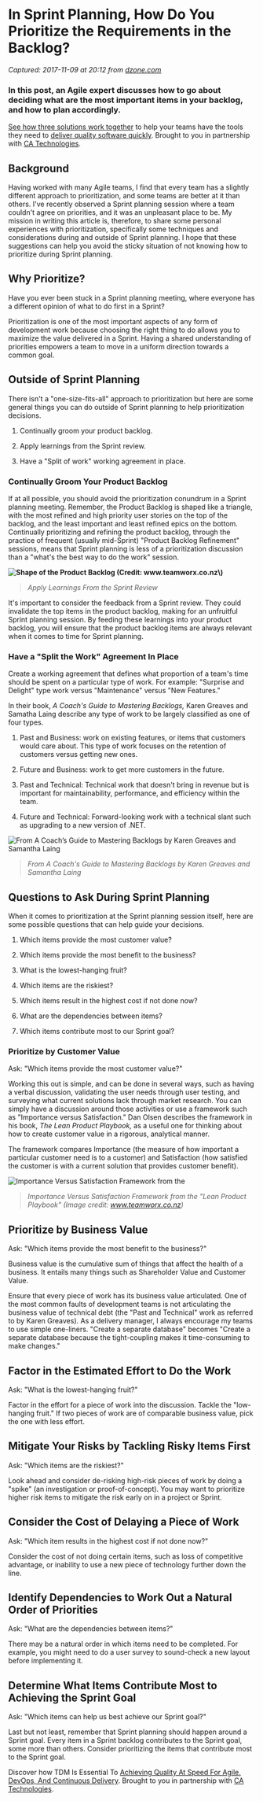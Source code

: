 # In Sprint Planning, How Do You Prioritize the Requirements in the Backlog?

_Captured: 2017-11-09 at 20:12 from [dzone.com](https://dzone.com/articles/in-sprint-planning-how-do-you-prioritize-the-requi?edition=334857&utm_source=Daily%20Digest&utm_medium=email&utm_campaign=Daily%20Digest%202017-11-09)_

### In this post, an Agile expert discusses how to go about deciding what are the most important items in your backlog, and how to plan accordingly.

[See how three solutions work together](https://dzone.com/go?i=204124&u=https%3A%2F%2Fad.doubleclick.net%2Fddm%2Ftrackclk%2FN6040.130331DZONE%2FB11226848.150413346%3Bdc_trk_aid%3D321098505%3Bdc_trk_cid%3D81553809%3Bdc_lat%3D%3Bdc_rdid%3D%3Btag_for_child_directed_treatment%3D) to help your teams have the tools they need to [deliver quality software quickly](https://dzone.com/go?i=204124&u=https%3A%2F%2Fad.doubleclick.net%2Fddm%2Ftrackclk%2FN6040.130331DZONE%2FB11226848.150123399%3Bdc_trk_aid%3D321096583%3Bdc_trk_cid%3D81552442%3Bdc_lat%3D%3Bdc_rdid%3D%3Btag_for_child_directed_treatment%3D). Brought to you in partnership with [CA Technologies](https://dzone.com/go?i=204124&u=https%3A%2F%2Fad.doubleclick.net%2Fddm%2Ftrackclk%2FN6040.130331DZONE%2FB11226848.150413346%3Bdc_trk_aid%3D321098505%3Bdc_trk_cid%3D81553809%3Bdc_lat%3D%3Bdc_rdid%3D%3Btag_for_child_directed_treatment%3D).

## Background

Having worked with many Agile teams, I find that every team has a slightly different approach to prioritization, and some teams are better at it than others. I've recently observed a Sprint planning session where a team couldn't agree on priorities, and it was an unpleasant place to be. My mission in writing this article is, therefore, to share some personal experiences with prioritization, specifically some techniques and considerations during and outside of Sprint planning. I hope that these suggestions can help you avoid the sticky situation of not knowing how to prioritize during Sprint planning.

## Why Prioritize?

Have you ever been stuck in a Sprint planning meeting, where everyone has a different opinion of what to do first in a Sprint?

Prioritization is one of the most important aspects of any form of development work because choosing the right thing to do allows you to maximize the value delivered in a Sprint. Having a shared understanding of priorities empowers a team to move in a uniform direction towards a common goal.

## Outside of Sprint Planning

There isn't a "one-size-fits-all" approach to prioritization but here are some general things you can do outside of Sprint planning to help prioritization decisions.

  1. Continually groom your product backlog.

  2. Apply learnings from the Sprint review.

  3. Have a "Split of work" working agreement in place.

### Continually Groom Your Product Backlog

If at all possible, you should avoid the prioritization conundrum in a Sprint planning meeting. Remember, the Product Backlog is shaped like a triangle, with the most refined and high priority user stories on the top of the backlog, and the least important and least refined epics on the bottom. Continually prioritizing and refining the product backlog, through the practice of frequent (usually mid-Sprint) "Product Backlog Refinement" sessions, means that Sprint planning is less of a prioritization discussion than a "what's the best way to do the work" session.

**![Shape of the Product Backlog \(Credit: www.teamworx.co.nz\)](https://lh3.googleusercontent.com/K9n8zF7_Jk5ropMmgYyv-dtBun8kl_RxMCDE9RUupWMzKyj9gQCrdmGS-FV2bZAxKtSFQz6b01we-A4EgqI3SPdTIdWCelwhUy-WRlwtDUmh2TL2SE3zl1yQ_l6bxO9UPnO2yNUU)**

> _Apply Learnings From the Sprint Review_

It's important to consider the feedback from a Sprint review. They could invalidate the top items in the product backlog, making for an unfruitful Sprint planning session. By feeding these learnings into your product backlog, you will ensure that the product backlog items are always relevant when it comes to time for Sprint planning.

### **Have a "Split the Work" Agreement In Place**

Create a working agreement that defines what proportion of a team's time should be spent on a particular type of work. For example: "Surprise and Delight" type work versus "Maintenance" versus "New Features."

In their book, _A Coach's Guide to Mastering Backlogs,_ Karen Greaves and Samatha Laing describe any type of work to be largely classified as one of four types.

  1. Past and Business: work on existing features, or items that customers would care about. This type of work focuses on the retention of customers versus getting new ones.

  2. Future and Business: work to get more customers in the future.

  3. Past and Technical: Technical work that doesn't bring in revenue but is important for maintainability, performance, and efficiency within the team.

  4. Future and Technical: Forward-looking work with a technical slant such as upgrading to a new version of .NET.

![From A Coach’s Guide to Mastering Backlogs by Karen Greaves and Samantha Laing](https://lh5.googleusercontent.com/8x_AYO460jS4j7O7mku1ONbRVWDr5BEwMmFkkwN5k4mQASwGP271jGmZ42oTF4B_zs87XGPaIXq0gXL5F9zr-xTD5UnfVo-cDtZ16fgfXduu8GSDMlDVfniEH_ys4DkqwCdLgbCQ)

> _From A Coach's Guide to Mastering Backlogs by Karen Greaves and Samantha Laing_

## Questions to Ask During Sprint Planning

When it comes to prioritization at the Sprint planning session itself, here are some possible questions that can help guide your decisions.

  1. Which items provide the most customer value?

  2. Which items provide the most benefit to the business?

  3. What is the lowest-hanging fruit?

  4. Which items are the riskiest?

  5. Which items result in the highest cost if not done now?

  6. What are the dependencies between items?

  7. Which items contribute most to our Sprint goal?

### Prioritize by Customer Value

Ask: "Which items provide the most customer value?"

Working this out is simple, and can be done in several ways, such as having a verbal discussion, validating the user needs through user testing, and surveying what current solutions lack through market research. You can simply have a discussion around those activities or use a framework such as "Importance versus Satisfaction." Dan Olsen describes the framework in his book, _The Lean Product Playbook,_ as a useful one for thinking about how to create customer value in a rigorous, analytical manner.

The framework compares Importance (the measure of how important a particular customer need is to a customer) and Satisfaction (how satisfied the customer is with a current solution that provides customer benefit).

![Importance Versus Satisfaction Framework from the ](https://lh3.googleusercontent.com/vK9zUDbNEQWaRC-Ne005vToFXJZ-AvQqlcReRgkl0lxQO_SDHTzDFs7pXMWJb3ogKlT5icm8hJmFvftyzpL3Z9_bLQnWiiXr4PuftWrqIt78SyO3FgFA3rqeIQYHegpZTdI0SM_N)

> _Importance Versus Satisfaction Framework from the &quot;Lean Product Playbook&quot; (Image credit: www.teamworx.co.nz)_

## Prioritize by Business Value

Ask: "Which items provide the most benefit to the business?"

Business value is the cumulative sum of things that affect the health of a business. It entails many things such as Shareholder Value and Customer Value.

Ensure that every piece of work has its business value articulated. One of the most common faults of development teams is not articulating the business value of technical debt (the "Past and Technical" work as referred to by Karen Greaves). As a delivery manager, I always encourage my teams to use simple one-liners. "Create a separate database" becomes "Create a separate database because the tight-coupling makes it time-consuming to make changes."

## Factor in the Estimated Effort to Do the Work

Ask: "What is the lowest-hanging fruit?"

Factor in the effort for a piece of work into the discussion. Tackle the "low-hanging fruit." If two pieces of work are of comparable business value, pick the one with less effort.

## Mitigate Your Risks by Tackling Risky Items First

Ask: "Which items are the riskiest?"

Look ahead and consider de-risking high-risk pieces of work by doing a "spike" (an investigation or proof-of-concept). You may want to prioritize higher risk items to mitigate the risk early on in a project or Sprint.

## Consider the Cost of Delaying a Piece of Work

Ask: "Which item results in the highest cost if not done now?"

Consider the cost of not doing certain items, such as loss of competitive advantage, or inability to use a new piece of technology further down the line.

## Identify Dependencies to Work Out a Natural Order of Priorities

Ask: "What are the dependencies between items?"

There may be a natural order in which items need to be completed. For example, you might need to do a user survey to sound-check a new layout before implementing it.

## Determine What Items Contribute Most to Achieving the Sprint Goal

Ask: "Which items can help us best achieve our Sprint goal?"

Last but not least, remember that Sprint planning should happen around a Sprint goal. Every item in a Sprint backlog contributes to the Sprint goal, some more than others. Consider prioritizing the items that contribute most to the Sprint goal.

Discover how TDM Is Essential To [Achieving Quality At Speed For Agile, DevOps, And Continuous Delivery](https://dzone.com/go?i=204125&u=https%3A%2F%2Fad.doubleclick.net%2Fddm%2Ftrackclk%2FN6040.130331DZONE%2FB11226848.150413345%3Bdc_trk_aid%3D321095198%3Bdc_trk_cid%3D81552443%3Bdc_lat%3D%3Bdc_rdid%3D%3Btag_for_child_directed_treatment%3D). Brought to you in partnership with [CA Technologies](https://dzone.com/go?i=204125&u=https%3A%2F%2Fad.doubleclick.net%2Fddm%2Ftrackclk%2FN6040.130331DZONE%2FB11226848.150413345%3Bdc_trk_aid%3D321095198%3Bdc_trk_cid%3D81552443%3Bdc_lat%3D%3Bdc_rdid%3D%3Btag_for_child_directed_treatment%3D).
